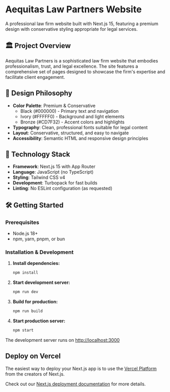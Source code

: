 # Aequitas Law Partners Website

A professional law firm website built with Next.js 15, featuring a premium design with conservative styling appropriate for legal services.

## 🏛️ Project Overview

Aequitas Law Partners is a sophisticated law firm website that embodies professionalism, trust, and legal excellence. The site features a comprehensive set of pages designed to showcase the firm's expertise and facilitate client engagement.

## 🎨 Design Philosophy

- **Color Palette**: Premium & Conservative
  - Black (#000000) - Primary text and navigation
  - Ivory (#FFFFF0) - Background and light elements  
  - Bronze (#CD7F32) - Accent colors and highlights
- **Typography**: Clean, professional fonts suitable for legal content
- **Layout**: Conservative, structured, and easy to navigate
- **Accessibility**: Semantic HTML and responsive design principles

## 🚀 Technology Stack

- **Framework**: Next.js 15 with App Router
- **Language**: JavaScript (no TypeScript)
- **Styling**: Tailwind CSS v4
- **Development**: Turbopack for fast builds
- **Linting**: No ESLint configuration (as requested)

## 🛠️ Getting Started

### Prerequisites
- Node.js 18+ 
- npm, yarn, pnpm, or bun

### Installation & Development

1. **Install dependencies:**
   ```bash
   npm install
   ```

2. **Start development server:**
   ```bash
   npm run dev
   ```

3. **Build for production:**
   ```bash
   npm run build
   ```

4. **Start production server:**
   ```bash
   npm start
   ```

The development server runs on [http://localhost:3000](http://localhost:3000)

## Deploy on Vercel

The easiest way to deploy your Next.js app is to use the [Vercel Platform](https://vercel.com/new?utm_medium=default-template&filter=next.js&utm_source=create-next-app&utm_campaign=create-next-app-readme) from the creators of Next.js.

Check out our [Next.js deployment documentation](https://nextjs.org/docs/app/building-your-application/deploying) for more details.
